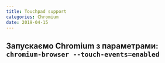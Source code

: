 ```yaml
---
title: Touchpad support
categories: Chromium
date: 2019-04-15
---
```


**Запускаємо Chromium з параметрами:**
`chromium-browser --touch-events=enabled`
-----